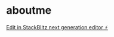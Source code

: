 # aboutme

[Edit in StackBlitz next generation editor ⚡️](https://stackblitz.com/~/github.com/killerwolf/aboutme)